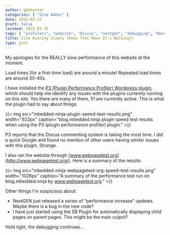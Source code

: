 ```yaml
---
author: gbmhunter
categories: [ "Site Admin" ]
date: 2015-03-15
draft: false
lastmod: 2015-03-15
tags: [ "profilers", "website", "Discus", "nextgen", "debugging", "Wordpress", "performance", "tests", "plugin" ]
title: Site Running Slowly (Does That Mean It's Walking?)
type: post
---
```


My apologies for the REALLY slow performance of this website at the moment.

Load times (for a first-time load) are around a minute! Repeated load times are around 30-40s.

I have installed the [P3 (Plugin Performance Profiler) Wordpress plugin](https://wordpress.org/plugins/p3-profiler/), which should help me identify any issues with the plugins currently running on this site. Yes there are many of them, 51 are currently active. This is what the plugin had to say about things:

{{< img src="mbedded-ninja-plugin-speed-test-results.png" width="922px" caption="blog.mbedded.ninja plugin speed test results when using the P3 (plugin performance profiler) plugin."  >}}

P3 reports that the Discus commenting system is taking the most time. I did a quick Google and found no mention of other users having similar issues with this plugin. Strange.

I also ran the website through [www.webpagetest.org](http://www.webpagetest.org/). Here is a summary of the results:

{{< img src="mbedded-ninja-webpagetest-org-speed-test-results.png" width="1026px" caption="A summary of the performance test run on blog.mbedded.ninja by www.webpagetest.org."  >}}

Other things I'm suspicious about:

* NextGEN just released a series of "performance increase" updates. Maybe there is a bug in the new code?
* I have just started using the SB Plugin for automatically displaying child pages on parent pages. This might be the main culprit?

Hold tight, the debugging continues...
